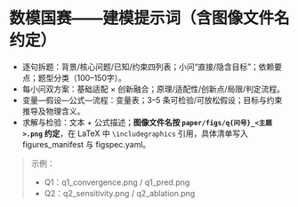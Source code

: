 # 数模国赛——建模提示词（含图像文件名约定）

- 逐句拆题：背景/核心问题/已知/约束四列表；小问“直接/隐含目标”；依赖要点；题型分类（100–150字）。
- 每小问双方案：基础适配 × 创新融合；原理/适配性/创新点/局限/判定流程。
- 变量—假设—公式—流程：变量表；3–5 条可检验/可放松假设；目标与约束推导及物理含义。
- 求解与检验：文本 + 公式描述；**图像文件名按 `paper/figs/q{问号}_<主题>.png` 约定**，在 LaTeX 中 `\includegraphics` 引用，具体清单写入 figures_manifest 与 figspec.yaml。

> 示例：
> - Q1：q1_convergence.png / q1_pred.png
> - Q2：q2_sensitivity.png / q2_ablation.png